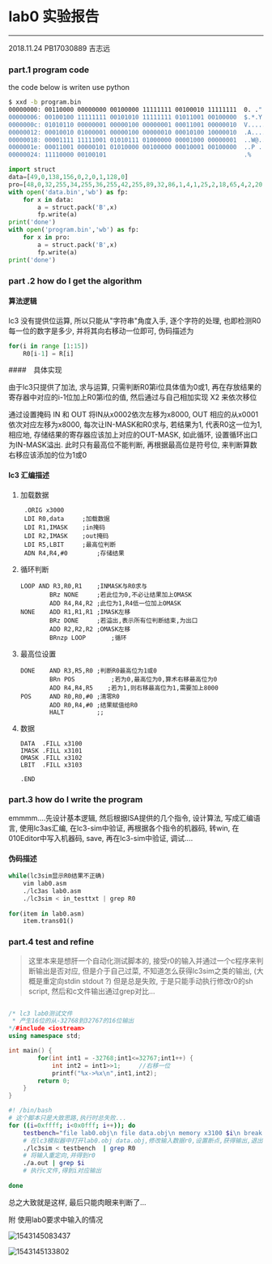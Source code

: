 # lab0 实验报告

----
2018.11.24
PB17030889 吉志远



### part.1 program code

the code below is writen use python

```bash
$ xxd -b program.bin
00000000: 00110000 00000000 00100000 11111111 00100010 11111111  0. .".
00000006: 00100100 11111111 00101010 11111111 01011001 00100000  $.*.Y 
0000000c: 01010110 00000001 00000100 00000001 00011001 00000010  V.....
00000012: 00010010 01000001 00000100 00000010 00010100 10000010  .A....
00000018: 00001111 11111001 01010111 01000000 00001000 00000001  ..W@..
0000001e: 00011001 00000101 01010000 00100000 00010001 00100000  ..P . 
00000024: 11110000 00100101                                      .%
```

```python
import struct
data=[49,0,138,156,0,2,0,1,128,0]
pro=[48,0,32,255,34,255,36,255,42,255,89,32,86,1,4,1,25,2,18,65,4,2,20,130,15,249,87,64,8,1,25,5,80,32,17,32,240,37]
with open('data.bin','wb') as fp:
    for x in data:
        a = struct.pack('B',x)
        fp.write(a)
print('done')
with open('program.bin','wb') as fp:
    for x in pro:
        a = struct.pack('B',x)
        fp.write(a)
print('done')         
```

### part .2  how do I get the algorithm

#### 算法逻辑

lc3 没有提供位运算, 所以只能从"字符串"角度入手, 逐个字符的处理, 也即检测R0每一位的数字是多少, 并将其向右移动一位即可, 伪码描述为

```python
for(i in range [1:15])
	R0[i-1] = R[i]
```

####　具体实现

由于lc3只提供了加法, 求与运算, 只需判断R0第i位具体值为0或1, 再在存放结果的寄存器中对应的i-1位加上R0第i位的值, 然后通过与自己相加实现 X2 来依次移位

通过设置掩码 IN 和 OUT 将IN从x0002依次左移为x8000, OUT 相应的从x0001依次对应左移为x8000, 每次让IN-MASK和R0求与, 若结果为1, 代表R0这一位为1, 相应地, 存储结果的寄存器应该加上对应的OUT-MASK, 如此循环, 设置循环出口为IN-MASK溢出. 此时只有最高位不能判断, 再根据最高位是符号位, 来判断算数右移应该添加的位为1或0

#### lc3 汇编描述

1. 加载数据

   ```assembly
   	.ORIG x3000
   	LDI R0,data		;加载数据
   	LDI R1,IMASK	;in掩码
   	LDI R2,IMASK	;out掩码
   	LDI R5,LBIT		;最高位判断
   	ADN R4,R4,#0		;存储结果
   ```

2. 循环判断

   ```assembly
   LOOP	AND R3,R0,R1	;INMASK与R0求与
           BRz NONE		;若此位为0,不必让结果加上OMASK
           ADD R4,R4,R2	;此位为1,R4低一位加上OMASK
   NONE    ADD R1,R1,R1	;IMASK左移
           BRz DONE		;若溢出,表示所有位判断结束,为出口
           ADD R2,R2,R2	;OMASK左移
           BRnzp LOOP		;循环
   
   ```

3. 最高位设置

   ```assembly
   DONE    AND R3,R5,R0	;判断R0最高位为1或0
           BRn POS			;若为0,最高位为0,算术右移最高位为0
           ADD R4,R4,R5    ;若为1,则右移最高位为1,需要加上8000
   POS     AND R0,R0,#0	;清零R0
           ADD R0,R4,#0	;结果赋值给R0
           HALT			;;
   ```

4. 数据

   ```assembly
   DATA  .FILL x3100
   IMASK .FILL x3101
   OMASK .FILL x3102
   LBIT  .FILL x3103
   
   .END
   ```

### part.3 how do I write the program

emmmm....先设计基本逻辑, 然后根据ISA提供的几个指令, 设计算法, 写成汇编语言, 使用lc3as汇编, 在lc3-sim中验证, 再根据各个指令的机器码, 转win, 在010Editor中写入机器码, save, 再在lc3-sim中验证, 调试....

#### 伪码描述

```python
while(lc3sim显示R0结果不正确)
    vim lab0.asm
    ./lc3as lab0.asm
    ./lc3sim < in_testtxt | grep R0 
    
for(item in lab0.asm)
	item.trans01()
```

### part.4 test and refine

> 这里本来是想肝一个自动化测试脚本的, 接受r0的输入并通过一个c程序来判断输出是否对应, 但是介于自己过菜, 不知道怎么获得lc3sim之类的输出, (大概是重定向stdin stdout ?) 但是总是失败, 于是只能手动执行修改r0的sh script, 然后和c文件输出通过grep对比...

```c++

/* lc3 lab0测试文件
 * 产生16位的从-32768到32767的16位输出
*/#include <iostream>
using namespace std;

int main() {
        for(int int1 = -32768;int1<=32767;int1++) {
        	int int2 = int1>>1;		//右移一位
        	printf("%x->%x\n",int1,int2);
     	return 0;
	}
}
```

```bash
#! /bin/bash
# 这个脚本只是大致思路,执行时总失败...
for ((i=0xffff; i<0x0fff; i++)); do
	testbench="file lab0.obj\n file data.obj\n memory x3100 $i\n break set x3011\n finish\n quit\n"
	# 在lc3模拟器中打开lab0.obj data.obj,修改输入数据r0,设置断点,获得输出,退出
	./lc3sim < testbench  | grep R0
	# 将输入重定向,并得到r0
	./a.out | grep $i
	# 执行c文件,得到i对应输出
		
done
```

总之大致就是这样, 最后只能肉眼来判断了...

附 使用lab0要求中输入的情况

![1543145083437](/home/alicemare/.config/Typora/typora-user-images/1543145083437.png)

![1543145133802](/home/alicemare/.config/Typora/typora-user-images/1543145133802.png)